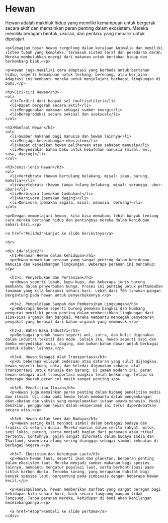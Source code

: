 <html>
  <head>
    <title>Tugas HTML - Hewan</title>
  </head>
  <body>
    <h1>Hewan</h1>
    <p>Hewan adalah makhluk hidup yang memiliki kemampuan untuk bergerak secara aktif dan memainkan peran penting dalam ekosistem. Mereka memiliki beragam bentuk, ukuran, dan perilaku yang menarik untuk dipelajari.</p>

    <p>Sebagian besar hewan tergolong dalam kerajaan Animalia dan memiliki sistem tubuh yang kompleks, termasuk sistem saraf dan peredaran darah. Mereka membutuhkan energi dari makanan untuk bertahan hidup dan berkembang biak.</p>

    <p>Hewan juga memiliki cara adaptasi yang berbeda untuk bertahan hidup, seperti kemampuan untuk terbang, berenang, atau berjalan. Adaptasi ini membantu mereka untuk menjelajahi berbagai lingkungan di bumi.</p>

    <h3>Ciri-ciri Hewan</h3>
    <ol>
      <li>Terdiri dari banyak sel (multiseluler)</li>
      <li>Dapat bergerak secara aktif</li>
      <li>Menggunakan makanan sebagai sumber energi</li>
      <li>Bereproduksi secara seksual dan aseksual</li>
    </ol>

    <h3>Manfaat Hewan</h3>
    <ul>
      <li>Sumber makanan bagi manusia dan hewan lainnya</li>
      <li>Menjaga keseimbangan ekosistem</li>
      <li>Dapat dijadikan hewan peliharaan atau sahabat manusia</li>
      <li>Menyediakan bahan baku untuk kebutuhan manusia (misal: wol, susu, daging)</li>
    </ul>

    <h3>Jenis-jenis Hewan</h3>
    <ol>
      <li>Vertebrata (hewan bertulang belakang, misal: ikan, burung, mamalia)</li>
      <li>Avertebrata (hewan tanpa tulang belakang, misal: serangga, ubur-ubur)</li>
      <li>Herbivora (pemakan tumbuhan)</li>
      <li>Karnivora (pemakan daging)</li>
      <li>Omnivora (pemakan segala, misal: manusia, beruang)</li>
    </ol>

    <p>Dengan mempelajari hewan, kita bisa memahami lebih banyak tentang cara mereka bertahan hidup dan pentingnya mereka dalam kehidupan sehari-hari.</p>

    <a href="#slide2">Lanjut ke slide berikutnya</a>

    <hr>

    <div id="slide2">
      <h1>Peranan Hewan dalam Kehidupan</h1>
      <p>Hewan memainkan peranan yang sangat penting dalam kehidupan manusia dan keseimbangan lingkungan. Beberapa peranan ini mencakup:</p>

      <h3>1. Penyerbukan dan Pertanian</h3>
      <p>Hewan seperti lebah, kupu-kupu, dan beberapa jenis burung membantu dalam penyerbukan bunga. Proses ini penting untuk pertumbuhan tanaman yang kita konsumsi sehari-hari. Lebih dari 70% tanaman pangan bergantung pada hewan untuk penyerbukannya.</p>

      <h3>2. Pengelolaan Sampah dan Pembersihan Lingkungan</h3>
      <p>Beberapa hewan seperti burung pemakan bangkai dan kumbang pengurai memiliki peran penting dalam membersihkan lingkungan dari sisa-sisa organik dan bangkai. Mereka membantu mencegah penyebaran penyakit yang berasal dari bahan organik yang membusuk.</p>

      <h3>3. Bahan Baku Industri</h3>
      <p>Berbagai produk hewan seperti wol, sutra, dan kulit digunakan dalam industri tekstil dan mode. Selain itu, hewan seperti sapi dan domba menyediakan susu, daging, dan bahan-bahan dasar untuk berbagai produk olahan lainnya.</p>

      <h3>4. Hewan Sebagai Alat Transportasi</h3>
      <p>Di beberapa wilayah pedesaan atau dataran yang sulit dijangkau, hewan seperti kuda, unta, dan keledai digunakan sebagai alat transportasi untuk manusia dan barang. Di zaman modern ini, peran hewan sebagai alat transportasi mungkin telah berkurang, tetapi di beberapa daerah peran ini masih sangat penting.</p>

      <h3>5. Penelitian Ilmiah</h3>
      <p>Hewan juga memainkan peran penting dalam bidang penelitian medis dan ilmiah. Uji coba pada hewan telah membantu dalam pengembangan obat-obatan dan vaksin yang menyelamatkan jutaan nyawa manusia. Meski demikian, penggunaan hewan dalam eksperimen ini terus diperdebatkan secara etis.</p>

      <h3>6. Hewan dalam Seni dan Budaya</h3>
      <p>Hewan sering kali menjadi simbol dalam berbagai budaya dan tradisi di seluruh dunia. Mereka muncul dalam cerita rakyat, mitos, seni lukis, patung, serta menjadi bagian dari perayaan atau ritual tertentu. Contohnya, gajah sangat dihormati dalam budaya India dan Thailand, sementara elang sering dianggap sebagai simbol kekuatan di berbagai negara.</p>

      <h3>7. Ekosistem dan Kehidupan Laut</h3>
      <p>Hewan-hewan laut, seperti ikan dan plankton, berperan penting dalam ekosistem laut. Mereka menjadi sumber makanan bagi spesies lainnya, membantu mengatur populasi laut, serta berkontribusi pada siklus karbon dunia. Terumbu karang, yang merupakan habitat bagi banyak spesies laut, bergantung pada simbiosis dengan beberapa hewan kecil.</p>

      <p>Kesimpulannya, hewan memberikan manfaat yang sangat beragam bagi kehidupan kita sehari-hari, baik secara langsung maupun tidak langsung. Tanpa peranan mereka, kehidupan di bumi akan kehilangan keseimbangannya.</p>

      <a href="#top">Kembali ke slide pertama</a>
    </div>

  </body>
</html>

